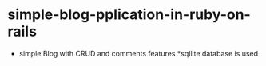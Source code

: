 # simple-blog-pplication-in-ruby-on-rails
* simple Blog with CRUD and comments features
*sqllite database is used
